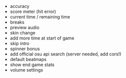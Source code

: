 - accuracy
- score meter (hit error)
- current time / remaining time
- breaks
- preview audio
- skin change
- add more time at start of game
- skip intro
- spinner bonus
- add official osu api search (server needed, add cors!)
- default beatmaps
- show end game stats
- volume settings
